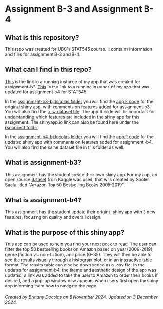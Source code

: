 # Assignment B-3 and Assignment B-4

## What is this repository?
This repo was created for UBC's STAT545 course. It contains information and files for assignment B-3 and B-4.

## What can I find in this repo?
[This](https://bjensendoc.shinyapps.io/assignment-b3-bjdocolas/) is the link to a running instance of my app that was created for assignment-b3. [This](https://bjensendoc.shinyapps.io/assignment-b4-bjdocolas/) is the link to a running instance of my app that was updated for assignment-b4 for STAT545. 

In the [assignment-b3-bjdocolas folder](https://github.com/stat545ubc-2024/assignment-b3-bjdocolas/tree/main/assignment-b3-bjdocolas) you will find the [app.R code](https://github.com/stat545ubc-2024/assignment-b3-bjdocolas/blob/main/assignment-b3-bjdocolas/app.R) for the original shiny app, with comments on features added for assignment-b3. You will also find the [.csv dataset file](https://github.com/stat545ubc-2024/assignment-b3-bjdocolas/blob/main/assignment-b3-bjdocolas/dataset/amazon_bestsellers.csv). The app.R code will be important for understanding which features are included in the shiny app for this assignment. The shinyapp.io link can also be found here under the [rsconnect folder](https://github.com/stat545ubc-2024/assignment-b3-bjdocolas/tree/main/assignment-b3-bjdocolas/rsconnect/shinyapps.io/bjensendoc).

In the [assignment-b4-bjdocolas folder](https://github.com/stat545ubc-2024/assignment-b3-bjdocolas/tree/main/assignment-b4-bjdocolas) you will find the [app.R code](https://github.com/stat545ubc-2024/assignment-b3-bjdocolas/blob/main/assignment-b4-bjdocolas/app.R) for the updated shiny app with comments on features added for assignment -b4. You will also find the same dataset file in this folder as well.

## What is assignment-b3?
This assignment has the student create their own shiny app. For my app, an open source [dataset](https://www.kaggle.com/datasets/sootersaalu/amazon-top-50-bestselling-books-2009-2019) from Kaggle was used, that was created by Sooter Saalu titled "Amazon Top 50 Bestselling Books 2009-2019". 

## What is assignment-b4?
This assignment has the student update their original shiny app with 3 new features, focusing on quality and overall design.

## What is the purpose of this shiny app?
This app can be used to help you find your next book to read! The user can filter the top 50 bestselling books on Amazon based on year (2009-2019), genre (fiction vs. non-fiction), and price ($0-$35). They will then be able to see the results visually through a histogram plot, or in an interactive table format. The results table can also be downloaded as a .csv file. In the updates for assignment-b4, the theme and aesthetic design of the app was updated, a link was added to take the user to Amazon to order their books if desired, and a pop-up window now appears when users first open the shiny app informing them how to navigate the page.


###### Created by Brittany Docolas on 8 November 2024. Updated on 3 December 2024.
